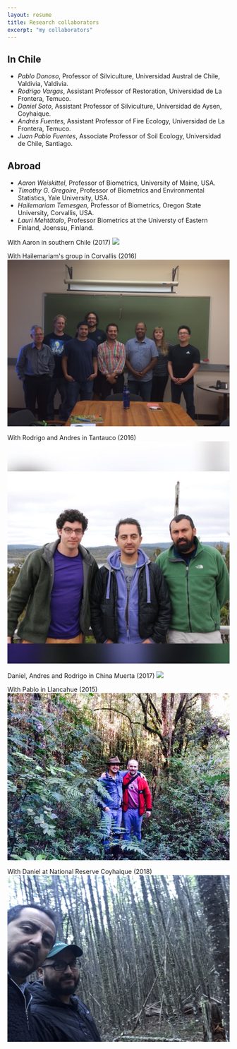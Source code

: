 ```yaml
---
layout: resume
title: Research collaborators
excerpt: "my collaborators"
---
```


## In Chile

* *Pablo Donoso*, Professor of Silviculture, Universidad Austral de Chile, Valdivia, Valdivia.
* *Rodrigo Vargas*, Assistant Professor of Restoration, Universidad de La Frontera, Temuco.
* *Daniel Soto*, Assistant Professor of Silviculture, Universidad de Aysen, Coyhaique.
* *Andrés Fuentes*, Assistant Professor of Fire Ecology, Universidad de La Frontera, Temuco.
* *Juan Pablo Fuentes*, Associate Professor of Soil Ecology, Universidad de Chile, Santiago.

## Abroad

* *Aaron Weiskittel*, Professor of Biometrics, University of Maine, USA.
* *Timothy G. Gregoire*, Professor of Biometrics and Environmental Statistics, Yale University, USA.
* *Hailemariam Temesgen*, Professor of Biometrics, Oregon State University, Corvallis, USA.
* *Lauri Mehtätalo*, Professor Biometrics at the Universty of Eastern Finland, Joenssu, Finland.


With Aaron in southern Chile  (2017)
![](images/withAaron.JPG)

With Hailemariam's group in Corvallis (2016)
![](images/osu_biometrics.JPG)

With Rodrigo and Andres in Tantauco (2016)
![](images/fellows.jpg)

Daniel, Andres and Rodrigo in China Muerta (2017)
![](images/maquinas.jpg)

With Pablo in Llancahue (2015)
![](images/withPdonoso.jpg)

With Daniel at National Reserve Coyhaique (2018)
![](images/withDaniel.jpg)


